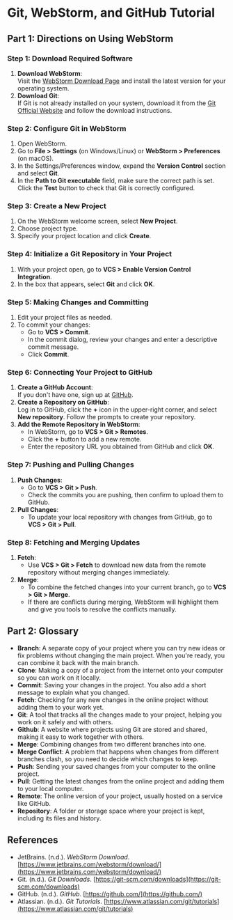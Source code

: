 # Git, WebStorm, and GitHub Tutorial

## Part 1: Directions on Using WebStorm

### Step 1: Download Required Software
1. **Download WebStorm**:  
   Visit the [WebStorm Download Page](https://www.jetbrains.com/webstorm/download/) and install the latest version for your operating system.
2. **Download Git**:  
   If Git is not already installed on your system, download it from the [Git Official Website](https://git-scm.com/downloads) and follow the download instructions.

### Step 2: Configure Git in WebStorm
1. Open WebStorm.
2. Go to **File > Settings** (on Windows/Linux) or **WebStorm > Preferences** (on macOS).
3. In the Settings/Preferences window, expand the **Version Control** section and select **Git**.
4. In the **Path to Git executable** field, make sure the correct path is set. Click the **Test** button to check that Git is correctly configured.

### Step 3: Create a New Project
1. On the WebStorm welcome screen, select **New Project**.
2. Choose project type.
3. Specify your project location and click **Create**.

### Step 4: Initialize a Git Repository in Your Project
1. With your project open, go to **VCS > Enable Version Control Integration**.
2. In the box that appears, select **Git** and click **OK**.

### Step 5: Making Changes and Committing
1. Edit your project files as needed.
2. To commit your changes:
   - Go to **VCS > Commit**.
   - In the commit dialog, review your changes and enter a descriptive commit message.
   - Click **Commit**.

### Step 6: Connecting Your Project to GitHub
1. **Create a GitHub Account**:  
   If you don't have one, sign up at [GitHub](https://github.com/).
2. **Create a Repository on GitHub**:  
   Log in to GitHub, click the **+** icon in the upper-right corner, and select **New repository**. Follow the prompts to create your repository.
3. **Add the Remote Repository in WebStorm**:
   - In WebStorm, go to **VCS > Git > Remotes**.
   - Click the **+** button to add a new remote.
   - Enter the repository URL you obtained from GitHub and click **OK**.

### Step 7: Pushing and Pulling Changes
1. **Push Changes**:
   - Go to **VCS > Git > Push**.
   - Check the commits you are pushing, then confirm to upload them to GitHub.
2. **Pull Changes**:
   - To update your local repository with changes from GitHub, go to **VCS > Git > Pull**.

### Step 8: Fetching and Merging Updates
1. **Fetch**:
   - Use **VCS > Git > Fetch** to download new data from the remote repository without merging changes immediately.
2. **Merge**:
   - To combine the fetched changes into your current branch, go to **VCS > Git > Merge**.
   - If there are conflicts during merging, WebStorm will highlight them and give you tools to resolve the conflicts manually.

## Part 2: Glossary

- **Branch**: A separate copy of your project where you can try new ideas or fix problems without changing the main project. When you're ready, you can combine it back with the main branch.
- **Clone**: Making a copy of a project from the internet onto your computer so you can work on it locally.
- **Commit**: Saving your changes in the project. You also add a short message to explain what you changed.
- **Fetch**: Checking for any new changes in the online project without adding them to your work yet.
- **Git**: A tool that tracks all the changes made to your project, helping you work on it safely and with others.
- **Github**: A website where projects using Git are stored and shared, making it easy to work together with others.
- **Merge**: Combining changes from two different branches into one.
- **Merge Conflict**: A problem that happens when changes from different branches clash, so you need to decide which changes to keep.
- **Push**: Sending your saved changes from your computer to the online project.
- **Pull**: Getting the latest changes from the online project and adding them to your local computer.
- **Remote**: The online version of your project, usually hosted on a service like GitHub.
- **Repository**: A folder or storage space where your project is kept, including its files and history.

## References

- JetBrains. (n.d.). *WebStorm Download*. [https://www.jetbrains.com/webstorm/download/](https://www.jetbrains.com/webstorm/download/)
- Git. (n.d.). *Git Downloads*. [https://git-scm.com/downloads](https://git-scm.com/downloads)
- GitHub. (n.d.). *GitHub*. [https://github.com/](https://github.com/)
- Atlassian. (n.d.). *Git Tutorials*. [https://www.atlassian.com/git/tutorials](https://www.atlassian.com/git/tutorials)
